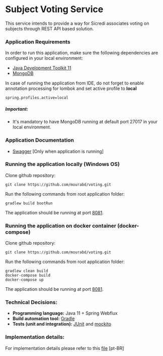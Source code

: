# Subject Voting Service

This service intends to provide a way for Sicredi associates voting on subjects through REST API based solution. 

### Application Requirements

In order to run this application, make sure the following dependencies are configured in your local environment:

* [Java Development Toolkit 11](https://www.oracle.com/java/technologies/javase-jdk11-downloads.html)
* [MongoDB](https://www.mongodb.com/download-center#community)

 In case of running the application from IDE, do not forget to enable annotation processing for lombok and set active profile to **local**
 
 ```
 spring.profiles.active=local
 ```

##### Important: 

* It's mandatory to have MongoDB running at default port 27017 in your local environment.

### Application Documentation

* [Swagger](http://localhost:8081/swagger-ui/index.html#) [Only when application is running]

### Running the application locally (Windows OS)

Clone github repository:

```
git clone https://github.com/mourabd/voting.git
```

Run the following commands from root application folder: 
```
gradlew build bootRun
```

The application should be running at port [8081](http://localhost:8081/).

### Running the application on docker container (docker-compose)

Clone github repository:

```
git clone https://github.com/mourabd/voting.git
```

Run the following commands from root application folder: 
```
gradlew clean build
docker-compose build
docker-compose up
```

The application should be running at port [8081](http://localhost:8081/).

### Technical Decisions:

* **Programming language:** Java 11 + Spring Webflux
* **Build automation tool:** [Gradle](https://docs.gradle.org)
* **Tests (unit and integration):** [JUnit](https://junit.org/) and [mockito](https://site.mockito.org/)

### Implementation details:

For implementation details please refer to this [file](implementation_details.md) [pt-BR]